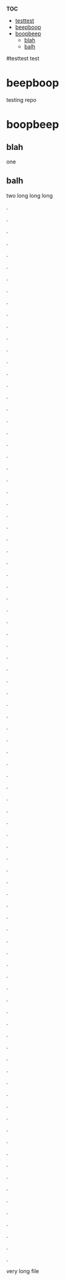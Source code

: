**TOC**
- [testtest](#testtest)
- [beepboop](#beepboop)
- [boopbeep](#boopbeep)
   - [blah](##blah)
   - [balh](##balh)

#testtest
test

# beepboop
testing repo

# boopbeep
## blah
one

## balh
two
long long long

.

.

.

.

.

.

.

.

.

.

.

.

.

.

.

.

.

.

.

.

.

.

.

.

.

.

.

.

.

.

.

.

.

.

.

.

.

.

.

.

.

.

.

.

.

.

.

.

.

.

.

.

.

.

.

.

.

.

.

.

.

.

.

.

.

.

.

.

.

.

.

.

.

.

.

.

.

.

.

.

.

.

.

.

.

.

.

.

.

.


very long file
